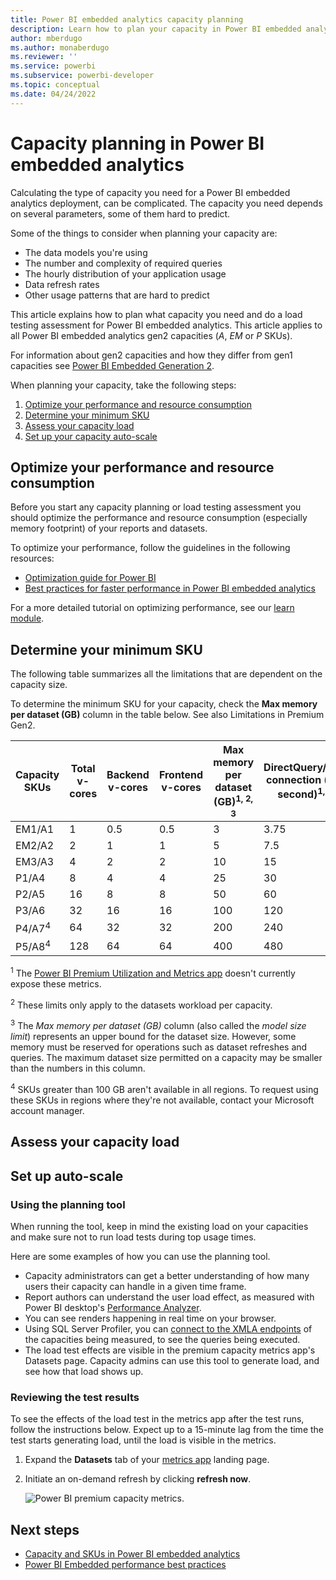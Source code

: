 ```yaml
---
title: Power BI embedded analytics capacity planning
description: Learn how to plan your capacity in Power BI embedded analytics.
author: mberdugo
ms.author: monaberdugo
ms.reviewer: ''
ms.service: powerbi
ms.subservice: powerbi-developer
ms.topic: conceptual
ms.date: 04/24/2022
---
```


# Capacity planning in Power BI embedded analytics

Calculating the type of capacity you need for a Power BI embedded analytics deployment, can be complicated. The capacity you need depends on several parameters, some of them hard to predict.

Some of the things to consider when planning your capacity are:

* The data models you're using
* The number and complexity of required queries
* The hourly distribution of your application usage
* Data refresh rates
* Other usage patterns that are hard to predict

This article explains how to plan what capacity you need and do a load testing assessment for Power BI embedded analytics. This article applies to all Power BI embedded analytics gen2 capacities (*A*, *EM* or *P* SKUs).

For information about gen2 capacities and how they differ from gen1 capacities see [Power BI Embedded Generation 2](power-bi-embedded-generation-2.md).

When planning your capacity, take the following steps:

1. [Optimize your performance and resource consumption](#optimize-your-performance-and-resource-consumption)
1. [Determine your minimum SKU](#determine-your-minimum-sku)
1. [Assess your capacity load](#assess-your-capacity-load)
1. [Set up your capacity auto-scale](#set-up-auto-scale)

## Optimize your performance and resource consumption

Before you start any capacity planning or load testing assessment you should optimize the performance and resource consumption (especially memory footprint) of your reports and datasets​.

To optimize your performance, follow the guidelines in the following resources:

* [Optimization guide for Power BI](../../guidance/power-bi-optimization.md)
* [Best practices for faster performance in Power BI embedded analytics](embedded-performance-best-practices.md)

For a more detailed tutorial on optimizing performance, see our [learn module](/learn/modules/optimize-model-power-bi/).

## Determine your minimum SKU

The following table summarizes all the limitations that are dependent on the capacity size.​

To determine the minimum SKU for your capacity, check the **Max memory per dataset (GB)** column in the table below. See also Limitations in Premium Gen2.

| Capacity SKUs | Total v-cores |Backend v-cores | Frontend v-cores | Max memory per dataset (GB)<sup>1, 2, 3</sup> | DirectQuery/Live connection (per second)<sup>1, 2</sup> | Max memory per query (GB)<sup>1, 2</sup> | Model refresh parallelism<sup>2</sup> |
| ----------------- | --- | ---- | ---- | --- | ------ | --- | ---- |
| EM1/A1            |   1 |  0.5 |  0.5 |   3 |   3.75 |  1  |   5  |
| EM2/A2            |   2 |  1   |  1   |   5 |   7.5  |  2  |  10  |
| EM3/A3            |   4 |  2   |  2   |  10 |  15    |  2  |  20  |
| P1/A4             |   8 |  4   |  4   |  25 |  30    |  6  |  40  |
| P2/A5             |  16 |  8   |  8   |  50 |  60    |  6  |  80  |
| P3/A6             |  32 | 16   | 16   | 100 | 120    | 10  | 160  |
| P4/A7<sup>4</sup> |  64 | 32   | 32   | 200 | 240    | 10  | 320  |
| P5/A8<sup>4</sup> | 128 | 64   | 64   | 400 | 480    | 10  | 640  |

<sup>1</sup> The [Power BI Premium Utilization and Metrics app](../../enterprise/service-premium-install-gen2-app.md) doesn't currently expose these metrics.

<sup>2</sup> These limits only apply to the datasets workload per capacity.

<sup>3</sup> The *Max memory per dataset (GB)* column (also called the *model size limit*) represents an upper bound for the dataset size. However, some memory must be reserved for operations such as dataset refreshes and queries. The maximum dataset size permitted on a capacity may be smaller than the numbers in this column.

<sup>4</sup> SKUs greater than 100 GB aren't available in all regions. To request using these SKUs in regions where they're not available, contact your Microsoft account manager.

## Assess your capacity load

## Set up auto-scale

### Using the planning tool

When running the tool, keep in mind the existing load on your capacities and make sure not to run load tests during top usage times.

Here are some examples of how you can use the planning tool.

* Capacity administrators can get a better understanding of how many users their capacity can handle in a given time frame.
* Report authors can understand the user load effect, as measured with Power BI desktop's [Performance Analyzer](../../create-reports/desktop-performance-analyzer.md).
* You can see renders happening in real time on your browser.
* Using SQL Server Profiler, you can [connect to the XMLA endpoints](../../enterprise/service-premium-connect-tools.md) of the capacities being measured, to see the queries being executed.
* The load test effects are visible in the premium capacity metrics app's Datasets page. Capacity admins can use this tool to generate load, and see how that load shows up.

### Reviewing the test results

To see the effects of the load test in the metrics app after the test runs, follow the instructions below. Expect up to a 15-minute lag from the time the test starts generating load, until the load is visible in the metrics.

1. Expand the **Datasets** tab of your [metrics app](../../enterprise/service-admin-premium-monitor-capacity.md) landing page.
2. Initiate an on-demand refresh by clicking **refresh now**.

    ![Power BI premium capacity metrics.](media/embedded-capacity-planning/embedded-capacity-planning.png)

## Next steps

* [Capacity and SKUs in Power BI embedded analytics](embedded-capacity.md)
* [Power BI Embedded performance best practices](embedded-performance-best-practices.md)
